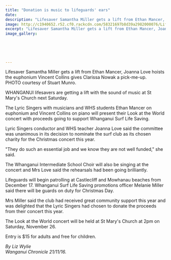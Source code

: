 ```yaml
---
title: "Donation is music to lifeguards' ears"
date: 
description: "Lifesaver Samantha Miller gets a lift from Ethan Mancer, Joanna Love hoists the euphonium Vincent Collins gives Clarissa Nowak a pick-me-up, Wanganui Chronicle article on 21/11/16..."
image: http://c1940652.r52.cf0.rackcdn.com/58321697b8d39a2982000076/Lifesavers-Ethan-Mancer-Vincent-Collins-chron-21-nov.jpg
excerpt: "Lifesaver Samantha Miller gets a lift from Ethan Mancer, Joanna Love hoists the euphonium Vincent Collins gives Clarissa Nowak a pick-me-up, Wanganui Chronicle article on 21/11/16..."
image_gallery:
    
    
    
    
    
---
```


<p>Lifesaver Samantha Miller gets a lift from Ethan Mancer, Joanna Love hoists the euphonium Vincent Collins gives Clarissa Nowak a pick-me-up.<br />PHOTO courtesy of Stuart Munro.</p>
<p>WHANGANUI lifesavers are getting a lift with the sound of music at St Mary's Church next Saturday.</p>
<p>The Lyric Singers with musicians and WHS students Ethan Mancer on euphonium and Vincent Collins on piano will present their Look at the World concert with proceeds going to support Whanganui Surf Life Saving.</p>
<p>Lyric Singers conductor and WHS teacher Joanna Love said the committee was unanimous in its decision to nominate the surf club as its chosen charity for the Christmas concert this year.</p>
<p>"They do such an essential job and we know they are not well funded," she said.</p>
<p>The Whanganui Intermediate School Choir will also be singing at the concert and Mrs Love said the rehearsals had been going brilliantly.</p>
<p>Lifeguards will begin patrolling at Castlecliff and Mowhanau beaches from December 17. Whanganui Surf Life Saving promotions officer Melanie Miller said there will be guards on duty for Christmas Day.</p>
<p>Mrs Miller said the club had received great community support this year and was delighted that the Lyric Singers had chosen to donate the proceeds from their concert this year.</p>
<p>The Look at the World concert will be held at St Mary's Church at 2pm on Saturday, November 26.</p>
<p>Entry is $15 for adults and free for children.</p>
<p class="clear syndicator"><em>By Liz Wylie</em><br /><em>Wanganui Chronicle 21/11/16.&nbsp;</em></p>

